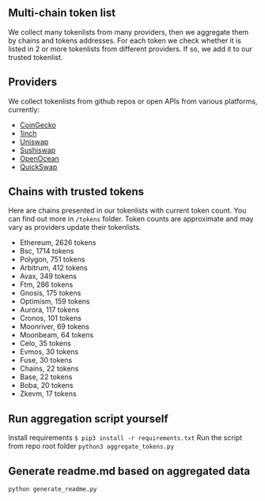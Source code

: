 
## Multi-chain token list 
We collect many tokenlists from many providers, then we aggregate them by chains and tokens addresses. 
For each token we check whether it is listed in 2 or more tokenlists from different providers. If so, 
we add it to our trusted tokenlist.

## Providers
We collect tokenlists from github repos or open APIs from various platforms, currently:
- [CoinGecko](https://www.coingecko.com/)
- [1inch](https://app.1inch.io/)
- [Uniswap](https://uniswap.org/)
- [Sushiswap](https://www.sushi.com/)
- [OpenOcean](https://openocean.finance/)
- [QuickSwap](https://quickswap.exchange/#/swap)

## Chains with trusted tokens
Here are chains presented in our tokenlists with current token count. You can find out more in `/tokens` folder.
Token counts are approximate and may vary as providers update their tokenlists.
- Ethereum, 2626 tokens
- Bsc, 1714 tokens
- Polygon, 751 tokens
- Arbitrum, 412 tokens
- Avax, 349 tokens
- Ftm, 286 tokens
- Gnosis, 175 tokens
- Optimism, 159 tokens
- Aurora, 117 tokens
- Cronos, 101 tokens
- Moonriver, 69 tokens
- Moonbeam, 64 tokens
- Celo, 35 tokens
- Evmos, 30 tokens
- Fuse, 30 tokens
- Chains, 22 tokens
- Base, 22 tokens
- Boba, 20 tokens
- Zkevm, 17 tokens

## Run aggregation script yourself
Install requirements
```$ pip3 install -r requirements.txt```
Run the script from repo root folder
```python3 aggregate_tokens.py```
## Generate readme.md based on aggregated data
```bash
python generate_readme.py
```
